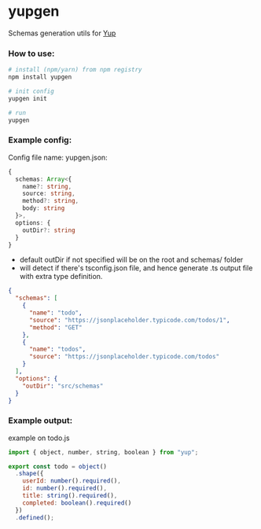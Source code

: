 # yupgen

Schemas generation utils for [Yup](https://github.com/jquense/yup)

### How to use:

```bash
# install (npm/yarn) from npm registry
npm install yupgen

# init config
yupgen init

# run
yupgen
```

### Example config:

Config file name: yupgen.json:

```typescript
{
  schemas: Array<{
    name?: string,
    source: string,
    method?: string,
    body: string
  }>,
  options: {
    outDir?: string
  }
}
```

- default outDir if not specified will be on the root and schemas/ folder
- will detect if there's tsconfig.json file, and hence generate .ts output file with extra type definition.

```json
{
  "schemas": [
    {
      "name": "todo",
      "source": "https://jsonplaceholder.typicode.com/todos/1",
      "method": "GET"
    },
    {
      "name": "todos",
      "source": "https://jsonplaceholder.typicode.com/todos"
    }
  ],
  "options": {
    "outDir": "src/schemas"
  }
}
```

### Example output:

example on todo.js

```js
import { object, number, string, boolean } from "yup";

export const todo = object()
  .shape({
    userId: number().required(),
    id: number().required(),
    title: string().required(),
    completed: boolean().required()
  })
  .defined();
```

